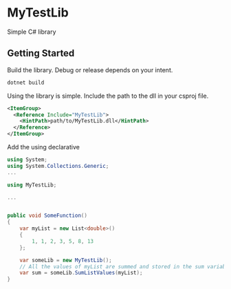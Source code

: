 # MyTestLib

Simple C# library


## Getting Started

Build the library. Debug or release depends on your intent.

```BASH
dotnet build
```

Using the library is simple. Include the path to the dll in your csproj file.

```XML
<ItemGroup>
  <Reference Include="MyTestLib">
    <HintPath>path/to/MyTestLib.dll</HintPath>
  </Reference>
</ItemGroup>
```

Add the using declarative

```C#
using System;
using System.Collections.Generic;
...

using MyTestLib;

...


public void SomeFunction()
{
    var myList = new List<double>()
    {
        1, 1, 2, 3, 5, 8, 13
    };

    var someLib = new MyTestLib();
    // All the values of myList are summed and stored in the sum variable
    var sum = someLib.SumListValues(myList);
}
```